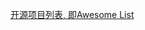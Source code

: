 [开源项目列表, 即Awesome List](https://github.com/zhuangbiaowei/learn-with-open-source/blob/master/zh/Select-an-open-source-project.md#34-%E5%90%84%E8%AF%AD%E8%A8%80%E7%9A%84awesome-list)
